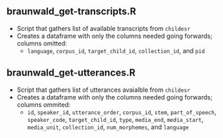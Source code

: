 
## braunwald\_get-transcripts.R

  - Script that gathers list of available transcripts from `childesr`
  - Creates a dataframe with only the columns needed going forwards;
    columns omitted:
      - `language`, `corpus_id`, `target_child_id`, `collection_id`, and
        `pid`

## braunwald\_get-utterances.R

  - Script that gathers list of utterances avaialble from `childesr`
  - Creates a dataframe with only the columns needed going forwards;
    columns ommited:
      - `id`, `speaker_id`, `utterance_order`, `corpus_id`, `stem`,
        `part_of_speech`, `speaker_code`, `target_child_id`, `type`,
        `media_end`, `media_start`, `media_unit`, `collection_id`,
        `num_morphemes`, and `language`
